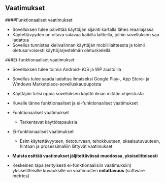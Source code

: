 ## Vaatimukset 

####Funktionaaliset vaatimukset
* Sovelluksen tulee päivittää käyttäjän sijainti kartalla lähes reaaliajassa
* Käytettävyyden on oltava sulavaa kaikilla laitteilla, joihin sovelluksen saa ladattua
* Sovellus tunnistaa kielivalinnan käyttäjän mobiililaitteesta ja toimii oletusarvoisesti käyttöjärjestelmän oletuskielellä

###Ei-funktionaaliset vaatimukset
* Sovelluksen tulee toimia Android- iOS ja WP alustoilla
* Sovellus tulee saada ladattua ilmaiseksi Google Play-, App Store- ja Windows Marketplace-sovelluskaupupoista 
* Käyttäjän tulisi oppia sovelluksen käyttö ilman mitään ohjeistusta


* Kuvaile tänne funktionaaliset ja ei-funktionaaliset vaatimukset
* Funktionaaliset vaatimukset
  * Tarkentavat käyttötapauksia
* Ei-funktionaaliset vaatimukset
  * Esim käytettävyyteen, tietoturvaan, tehokkuuteen, skaalautuvuuteen, hintaan ja prosessimalliin liittyvät vaatimukset
* **Muista esittää vaatimukset jäljitettävässä muodossa, yksiselitteisesti**
* Keskeinen tapa (erityisesti ei-funktionaalisiin vaatimuksiin) yksiselitteisille kuvauksille on vaatimusten **mitattavuus** (software metrics)
